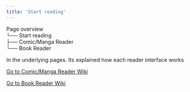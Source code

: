 ```yaml
---
title: 'Start reading'
---
```


Page overview<br/>
└── Start reading<br/>
     ├── Comic/Manga Reader<br/>
     └── Book Reader<br/>

In the underlying pages. Its explained how each reader interface works

[Go to Comic/Manga Reader Wiki](./comic-manga-reader)

[Go to Book Reader Wiki](./book-reader)